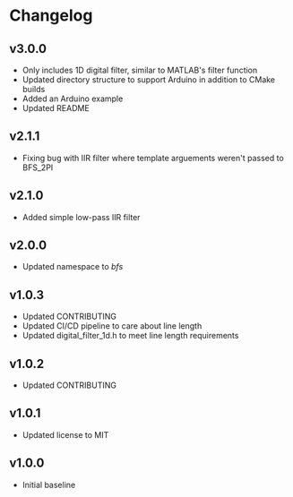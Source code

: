 # Changelog

## v3.0.0
- Only includes 1D digital filter, similar to MATLAB's filter function
- Updated directory structure to support Arduino in addition to CMake builds
- Added an Arduino example
- Updated README

## v2.1.1
- Fixing bug with IIR filter where template arguements weren't passed to BFS_2PI

## v2.1.0
- Added simple low-pass IIR filter

## v2.0.0
- Updated namespace to *bfs*

## v1.0.3
- Updated CONTRIBUTING
- Updated CI/CD pipeline to care about line length
- Updated digital_filter_1d.h to meet line length requirements

## v1.0.2
- Updated CONTRIBUTING

## v1.0.1
- Updated license to MIT

## v1.0.0
- Initial baseline
